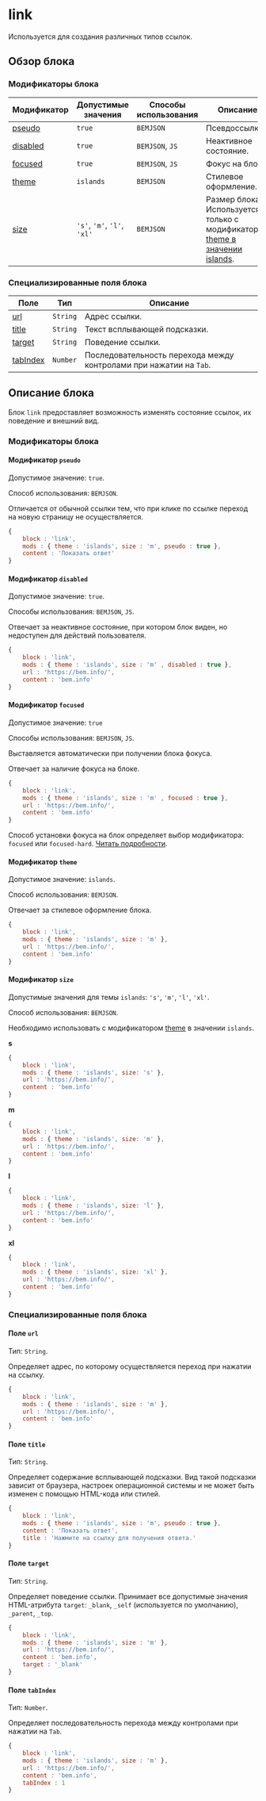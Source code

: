 # link

Используется для создания различных типов ссылок.

## Обзор блока

### Модификаторы блока

| Модификатор | Допустимые значения | Способы использования | Описание |
| ----------- | ------------------- | -------------------- | -------- |
| <a href="#pseudo">pseudo</a> | <code>true</code> | <code>BEMJSON</code> | Псевдоссылка. |
| <a href="#disabled">disabled</a> | <code>true</code> | <code>BEMJSON</code>, <code>JS</code> | Неактивное состояние. |
| <a href="#focused">focused</a> | <code>true</code> | <code>BEMJSON</code>, <code>JS</code> | Фокус на блоке. |
| <a href="#theme">theme</a> | <code>islands</code> | <code>BEMJSON</code> | Стилевое оформление. |
| <a href="#size">size</a> | <code>'s'</code>, <code>'m'</code>, <code>'l'</code>, <code>'xl'</code> | <code>BEMJSON</code> | Размер блока. Используется только с модификатором <a href="#theme">theme в значении islands</a>.|

### Специализированные поля блока

| Поле | Тип | Описание |
| ---- | --- | -------- |
| <a href="#url">url</a> | <code>String</code> | Адрес ссылки. |
| <a href="#title">title</a> | <code>String</code> | Текст всплывающей подсказки. |
| <a href="#target">target</a> | <code>String</code> | Поведение ссылки. |
| <a href="#tabIndex">tabIndex</a> | <code>Number</code> | Последовательность перехода между контролами при нажатии на <code>Tab</code>. |

## Описание блока

Блок `link` предоставляет возможность изменять состояние ссылок, их поведение и внешний вид.

### Модификаторы блока

<a name="pseudo"></a>

#### Модификатор `pseudo`

Допустимое значение: `true`.

Способ использования: `BEMJSON`.

Отличается от обычной ссылки тем, что при клике по ссылке переход на новую страницу не осуществляется.

```javascript
{
    block : 'link',
    mods : { theme : 'islands', size : 'm', pseudo : true },
    content : 'Показать ответ'
}
```

<a name="disabled"></a>

#### Модификатор `disabled`

Допустимое значение: `true`.

Способы использования: `BEMJSON`, `JS`.

Отвечает за неактивное состояние, при котором блок виден, но недоступен для действий пользователя.

```js
{
    block : 'link',
    mods : { theme : 'islands', size : 'm' , disabled : true },
    url : 'https://bem.info/',
    content : 'bem.info'
}
```

<a name="focused"></a>

#### Модификатор `focused`

Допустимое значение: `true`

Способы использования: `BEMJSON`, `JS`.

Выставляется автоматически при получении блока фокуса.

Отвечает за наличие фокуса на блоке.

```javascript
{
    block : 'link',
    mods : { theme : 'islands', size : 'm' , focused : true },
    url : 'https://bem.info/',
    content : 'bem.info'
}
```
Способ установки фокуса на блок определяет выбор модификатора: `focused` или `focused-hard`. [Читать подробности](../../README.ru.md#Модификатор-focused).

<a name="theme"></a>

#### Модификатор `theme`

Допустимое значение: `islands`.

Способ использования: `BEMJSON`.

Отвечает за стилевое оформление блока.

```js
{
    block : 'link',
    mods : { theme : 'islands', size : 'm' },
    url : 'https://bem.info/',
    content : 'bem.info'
}
```

<a name="size"></a>

#### Модификатор `size`

Допустимые значения для темы `islands`: `'s'`, `'m'`, `'l'`, `'xl'`.

Способ использования: `BEMJSON`.

Необходимо использовать с модификатором <a href="#theme">theme</a> в значении `islands`.

**s**

```js
{
    block : 'link',
    mods : { theme : 'islands', size: 's' },
    url : 'https://bem.info/',
    content : 'bem.info'
}
```

**m**

```js
{
    block : 'link',
    mods : { theme : 'islands', size: 'm' },
    url : 'https://bem.info/',
    content : 'bem.info'
}
```

**l**

```js
{
    block : 'link',
    mods : { theme : 'islands', size: 'l' },
    url : 'https://bem.info/',
    content : 'bem.info'
}
```

**xl**

```js
{
    block : 'link',
    mods : { theme : 'islands', size: 'xl' },
    url : 'https://bem.info/',
    content : 'bem.info'
}
```


### Специализированные поля блока

<a name="url"></a>

#### Поле `url`

Тип: `String`.

Определяет адрес, по которому осуществляется переход при нажатии на ссылку.

```js
{
    block : 'link',
    mods : { theme : 'islands', size : 'm' },
    url : 'https://bem.info/',
    content : 'bem.info'
}
```

<a name="title"></a>

#### Поле `title`

Тип: `String`.

Определяет содержание всплывающей подсказки. Вид такой подсказки зависит от браузера, настроек операционной системы и не может быть изменен с помощью HTML-кода или стилей.

```js
{
    block : 'link',
    mods : { theme : 'islands', size : 'm', pseudo : true },
    content : 'Показать ответ',
    title : 'Нажмите на ссылку для получения ответа.'
}
```

<a name="target"></a>

#### Поле `target`

Тип: `String`.

Определяет поведение ссылки. Принимает все допустимые значения HTML-атрибута `target`: `_blank`, `_self` (используется по умолчанию), `_parent`, `_top`.

```js
{
    block : 'link',
    mods : { theme : 'islands', size : 'm' },
    url : 'https://bem.info/',
    content : 'bem.info',
    target : '_blank'
}
```

<a name="tabIndex"></a>

#### Поле `tabIndex`

Тип: `Number`.

Определяет последовательность перехода между контролами при нажатии на `Tab`.

```js
{
    block : 'link',
    mods : { theme : 'islands', size : 'm' },
    url : 'https://bem.info/',
    content : 'bem.info',
    tabIndex : 1
}
```
